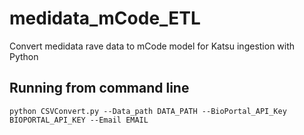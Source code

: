 # medidata_mCode_ETL
Convert medidata rave data to mCode model for Katsu ingestion with Python

## Running from command line
`python CSVConvert.py --Data_path DATA_PATH --BioPortal_API_Key BIOPORTAL_API_KEY --Email EMAIL`
